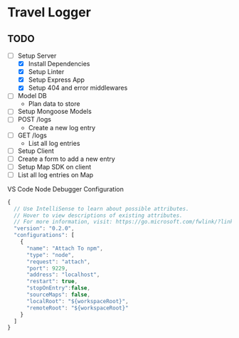 # Travel Logger

## TODO

- [ ] Setup Server
  - [x] Install Dependencies
  - [x] Setup Linter
  - [x] Setup Express App
  - [x] Setup 404 and error middlewares
- [ ] Model DB
  - Plan data to store
- [ ] Setup Mongoose Models
- [ ] POST /logs
  - Create a new log entry
- [ ] GET /logs
  - List all log entries
- [ ] Setup Client
- [ ] Create a form to add a new entry
- [ ] Setup Map SDK on client
- [ ] List all log entries on Map

VS Code Node Debugger Configuration

```javascript
{
  // Use IntelliSense to learn about possible attributes.
  // Hover to view descriptions of existing attributes.
  // For more information, visit: https://go.microsoft.com/fwlink/?linkid=830387
  "version": "0.2.0",
  "configurations": [
    {
      "name": "Attach To npm",
      "type": "node",
      "request": "attach",
      "port": 9229,
      "address": "localhost",
      "restart": true,
      "stopOnEntry":false,
      "sourceMaps": false,
      "localRoot": "${workspaceRoot}",
      "remoteRoot": "${workspaceRoot}"
    }
  ]
}
```
